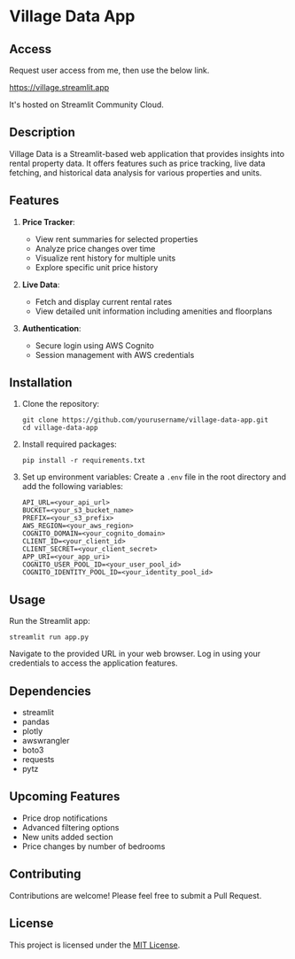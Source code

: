 # Village Data App

## Access

Request user access from me, then use the below link.

https://village.streamlit.app

It's hosted on Streamlit Community Cloud.

## Description

Village Data is a Streamlit-based web application that provides insights into rental property data. It offers features such as price tracking, live data fetching, and historical data analysis for various properties and units.

## Features

1. **Price Tracker**: 
   - View rent summaries for selected properties
   - Analyze price changes over time
   - Visualize rent history for multiple units
   - Explore specific unit price history

2. **Live Data**:
   - Fetch and display current rental rates
   - View detailed unit information including amenities and floorplans

3. **Authentication**:
   - Secure login using AWS Cognito
   - Session management with AWS credentials

## Installation

1. Clone the repository:
   ```
   git clone https://github.com/yourusername/village-data-app.git
   cd village-data-app
   ```

2. Install required packages:
   ```
   pip install -r requirements.txt
   ```

3. Set up environment variables:
   Create a `.env` file in the root directory and add the following variables:
   ```
   API_URL=<your_api_url>
   BUCKET=<your_s3_bucket_name>
   PREFIX=<your_s3_prefix>
   AWS_REGION=<your_aws_region>
   COGNITO_DOMAIN=<your_cognito_domain>
   CLIENT_ID=<your_client_id>
   CLIENT_SECRET=<your_client_secret>
   APP_URI=<your_app_uri>
   COGNITO_USER_POOL_ID=<your_user_pool_id>
   COGNITO_IDENTITY_POOL_ID=<your_identity_pool_id>
   ```

## Usage

Run the Streamlit app:
```
streamlit run app.py
```

Navigate to the provided URL in your web browser. Log in using your credentials to access the application features.

## Dependencies

- streamlit
- pandas
- plotly
- awswrangler
- boto3
- requests
- pytz

## Upcoming Features

- Price drop notifications
- Advanced filtering options
- New units added section
- Price changes by number of bedrooms

## Contributing

Contributions are welcome! Please feel free to submit a Pull Request.

## License

This project is licensed under the [MIT License](LICENSE).